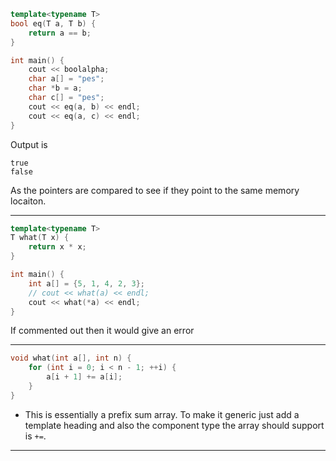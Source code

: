 ```cpp
template<typename T>
bool eq(T a, T b) {
    return a == b;
}

int main() {
    cout << boolalpha;
    char a[] = "pes";
    char *b = a;
    char c[] = "pes";
    cout << eq(a, b) << endl;
    cout << eq(a, c) << endl;
}
```

Output is 
```
true
false
```

As the pointers are compared to see if they point to the same memory locaiton.

---

```cpp
template<typename T>
T what(T x) {
    return x * x;
}

int main() {
    int a[] = {5, 1, 4, 2, 3};
    // cout << what(a) << endl;
    cout << what(*a) << endl;
}
```

If commented out then it would give an error

---

```cpp
void what(int a[], int n) {
	for (int i = 0; i < n - 1; ++i) {
		a[i + 1] += a[i];
	}
}
```

- This is essentially a prefix sum array. To make it generic just add a template heading and also the component type the array should support is `+=`.

---

